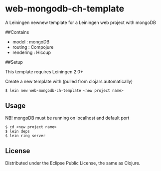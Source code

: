 # web-mongodb-ch-template

A Leiningen newnew template for a Leiningen web project with mongoDB 

##Contains

* model	    : mongoDB
* routing   : Compojure
* rendering : Hiccup

##Setup

This template requires Leiningen 2.0+

Create a new template with (pulled from clojars automatically)

    $ lein new web-mongodb-ch-template <new project name>
   			
## Usage

NB! mongoDB must be running on localhost and default port

    $ cd <new project name>
    $ lein deps
    $ lein ring server


## License

Distributed under the Eclipse Public License, the same as Clojure.
